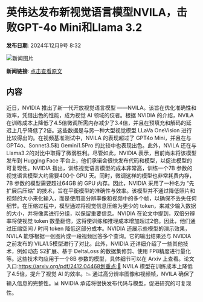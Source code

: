 # 英伟达发布新视觉语言模型NVILA，击败GPT-4o Mini和Llama 3.2

**发布日期**: 2024年12月9号 8:32

![新闻图片](https://upload.chinaz.com/2024/1209/6386935854954358617445011.png)

**新闻链接**: [点击查看原文](https://www.aibase.com/zh/news/13789)

## 内容

近日，NVIDIA 推出了新一代开放视觉语言模型 ——NVILA。该旨在优化准确性和效率，凭借出色的性能，成为视觉 AI 领域的佼者。根据 NVIDIA 的介绍，NVILA 在训练成本上降低了4.5倍微调所需内存减少了3.4倍，并且在预填充和解码的延迟上几乎降低了2倍。这些数据是与另一种大型视觉模型 LLaVa OneVision 进行比较得出的。在视频基准测试中，NVILA 的表现超过了 GPT4o Mini，并且在与 GPT4o、Sonnet3.5和 Gemini1.5Pro 的比较中也表现出色。此外，NVILA 还在与 Llama3.2的对比中取得了微弱胜利。尽管如此，NVIDIA 表示，目前尚未将该模型发布到 Hugging Face 平台上，他们承诺会很快发布代码和模型，以促进模型的可复现性。NVIDIA 指出，训练视觉语言模型的成本非常高，训练一个7B 参数的视觉语言模型大约需要400个 GPU 天。同时，微调这样的模型也非常耗费内存，7B 参数的模型需要超过64GB 的 GPU 内存。因此，NVIDIA 采用了一种名为 “先扩展后压缩” 的技术，旨在平衡模型的准确性与效率。该模型并不通过降低照片和视频的大小来化输入，而是使用高分辨率像和视频中的多个帧，以确保不丢失任何细节。在压缩过程中，模型通过将视觉信息压缩为更少的 token，来减少输入数据的大小，并将像素进行分组，以保留重要信息。NVIDIA 在论文中提到，双倍分辨率将使视觉 token 数量翻倍，这将使训练和推理成本增加超过2倍。因此，他们通过压缩空间 / 时间 token 降低这部分成本。NVIDIA 还展示些模型的演示效果，NVILA 能够根据一张图片或一段视频回答多个查询。它的输出结果还与 NVIDIA 之前发布的 VILA1.5模型进行了对比。此外，NVIDIA 还详细介绍了一些其他技术，例如动态 S2扩展、基于 DeltaLoss 的数据集修剪、使用 FP8精度进行量化等。这些技术均应用于一个8B 参数的模型，具体细节可以在 Arxiv 上查看。论文入口:https://arxiv.org/pdf/2412.04468划重点:🌟 NVILA 模型在训练成本上降低了4.5倍，提升了视觉 AI 的效率。📉 通过高分辨率图像和视频帧，NVILA 确保了输入信息的完整性。📊 NVIDIA 承诺将很快发布代码与模型，促进研究的可复现性。
